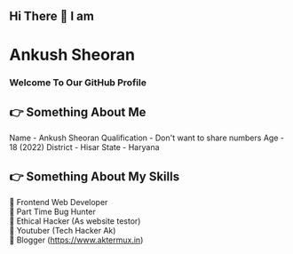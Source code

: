## Hi There 👋 I am
# Ankush Sheoran
### Welcome To Our GitHub Profile

## 👉 Something About Me
Name - Ankush Sheoran
Qualification - Don't want to share numbers
Age - 18 (2022)
District - Hisar
State - Haryana

## 👉 Something About My Skills
🔴 Frontend Web Developer <br>
🔴 Part Time Bug Hunter<br>
🔴 Ethical Hacker (As website testor)<br>
🔴 Youtuber (Tech Hacker Ak) <br>
🔴 Blogger (https://www.aktermux.in)<br>
